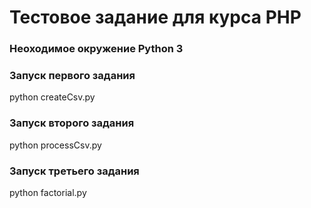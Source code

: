 # Тестовое задание для курса PHP

### Неоходимое окружение Python 3

### Запуск первого задания  
python createCsv.py  

### Запуск второго задания  
python processCsv.py  

### Запуск третьего задания
python factorial.py